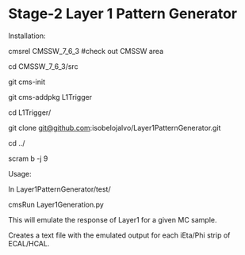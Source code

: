 Stage-2 Layer 1 Pattern Generator
========================

Installation:

cmsrel CMSSW_7_6_3 #check out CMSSW area

cd CMSSW_7_6_3/src

git cms-init 

git cms-addpkg L1Trigger

cd L1Trigger/

git clone git@github.com:isobelojalvo/Layer1PatternGenerator.git

cd ../

scram b -j 9 

Usage:

In Layer1PatternGenerator/test/

cmsRun Layer1Generation.py

This will emulate the response of Layer1 for a given MC sample.

Creates a text file with the emulated output for each iEta/Phi strip of ECAL/HCAL. 
